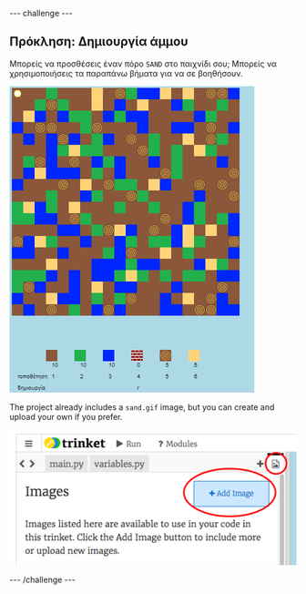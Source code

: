 \--- challenge \---

## Πρόκληση: Δημιουργία άμμου

Μπορείς να προσθέσεις έναν πόρο `SAND` στο παιχνίδι σου; Μπορείς να χρησιμοποιήσεις τα παραπάνω βήματα για να σε βοηθήσουν.

![screenshot](images/craft-sand.png)

The project already includes a `sand.gif` image, but you can create and upload your own if you prefer.

![screenshot](images/craft-upload.png)

\--- /challenge \---